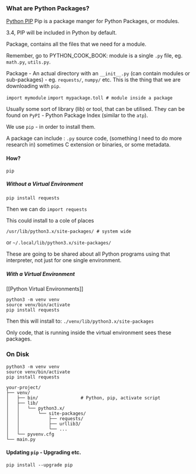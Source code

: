 ### What are Python Packages? 
[Python PIP](https://www.w3schools.com/python/python_pip.asp)
Pip is a package manger for Python Packages, or modules.

3.4, PIP will be included in Python by default. 

Package, contains all the files that we need for a module. 

Remember, go to PYTHON_COOK_BOOK: module is a single `.py` file, eg. `math.py`, `utils.py`. 

Package - An actual directory with an `__init__.py` (can contain modules or sub-packages) - eg. `requests/`, `numpy/` etc. 
This is the thing that we are downloading with `pip`. 

`import mymodule` 
`import mypackage.toll # module inside a package` 

Usually some sort of library (lib) or tool, that can be utilised. 
They can be found on `PyPI` - Python Package Index (similar to the `atp`). 

We use `pip` - in order to install them. 

A package can include : `.py` source code, (something I need to do more research in) sometimes C extension or binaries, or some metadata. 

#### How? 
`pip`

##### Without a Virtual Environment
`pip install requests`

Then we can do `import requests`

This could install to a cole of places

`/usr/lib/python3.x/site-packages/ # system wide`

or `~/.local/lib/python3.x/site-packages/`

These are going to be shared about all Python programs using that interpreter, not just for one single environment. 

##### With a Virtual Environment
[[Python Virtual Environments]]
```
python3 -m venv venv
source venv/bin/activate
pip install requests
```

Then this will install to: 
`./venv/lib/python3.x/site-packages`

Only code, that is running inside the virtual environment sees these packages. 

### On Disk
```
python3 -m venv venv
source venv/bin/activate
pip install requests
```

```
your-project/
├── venv/
│   ├── bin/                # Python, pip, activate script
│   ├── lib/
│   │   └── python3.x/
│   │       └── site-packages/
│   │           ├── requests/
│   │           ├── urllib3/
│   │           └── ...
│   └── pyvenv.cfg
└── main.py
```

#### Updating `pip` - Upgrading etc. 

`pip install --upgrade pip`

